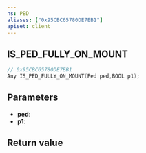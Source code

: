 ```yaml
---
ns: PED
aliases: ["0x95CBC65780DE7EB1"]
apiset: client
---
```

## IS_PED_FULLY_ON_MOUNT

```c
// 0x95CBC65780DE7EB1
Any IS_PED_FULLY_ON_MOUNT(Ped ped,BOOL p1);
```


## Parameters
* **ped**:
* **p1**:

## Return value

